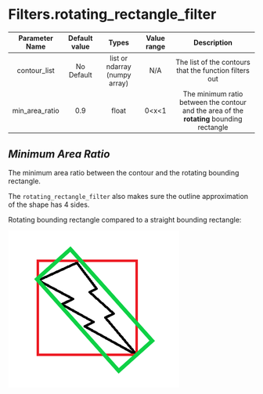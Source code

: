 # Filters.rotating_rectangle_filter

| Parameter Name | Default value | Types | Value range | Description | 
| :---: |  :---: | :---: | :---: | :---: |
| contour_list | No Default | list or ndarray (numpy array) | N/A | The list of the contours that the function filters out |
| min_area_ratio | 0.9 | float | 0<x<1 | The minimum ratio between the contour and the area of the **rotating** bounding rectangle |

## *Minimum Area Ratio*
The minimum area ratio between the contour and the rotating bounding rectangle. 

The `rotating_rectangle_filter` also makes sure the outline approximation of the shape has 4 sides.

Rotating bounding rectangle compared to a straight bounding rectangle:

![](https://github.com/1937Elysium/Ovl-Python/blob/master/Pictures/Rotated%20Bounding%20Rectangle.png)
